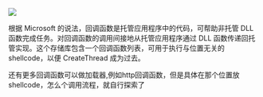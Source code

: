 ![](https://socialify.git.ci/nu1r/GolangCallbackLoader/image?font=Raleway&language=1&logo=https%3A%2F%2Fs1.ax1x.com%2F2022%2F09%2F12%2FvXqOUI.jpg&name=1&pattern=Signal&theme=Light)

根据 Microsoft 的说法，回调函数是托管应用程序中的代码，可帮助非托管 DLL 函数完成任务。对回调函数的调用间接地从托管应用程序通过 DLL 函数传递回托管实现。这个存储库包含一个回调函数列表，可用于执行与位置无关的 shellcode，以便 CreateThread 成为过去。

还有更多回调函数可以做加载器,例如http回调函数，但是具体在那个位置放shellcode，怎么个调用流程，就自行探索了